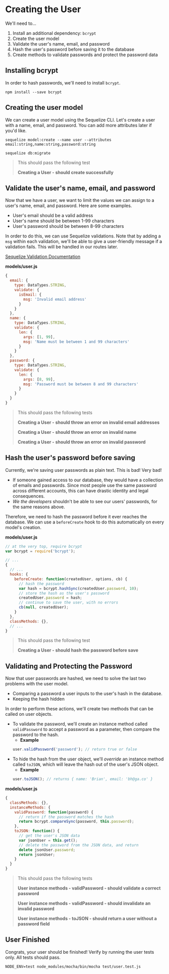 # Creating the User

We'll need to...

1. Install an additional dependency: `bcrypt`
2. Create the user model
3. Validate the user's name, email, and password
4. Hash the user's password before saving it to the database
5. Create methods to validate passwords and protect the password data

## Installing bcrypt

In order to hash passwords, we'll need to install `bcrypt`.

```
npm install --save bcrypt
```

## Creating the user model

We can create a user model using the Sequelize CLI. Let's create a user with a name, email, and password. You can add more attributes later if you'd like.

```
sequelize model:create --name user --attributes email:string,name:string,password:string

sequelize db:migrate
```

> This should pass the following test
> 
> **Creating a User - should create successfully**

## Validate the user's name, email, and password

Now that we have a user, we want to limit the values we can assign to a user's name, email, and password. Here are some examples.

* User's email should be a valid address
* User's name should be between 1-99 characters
* User's password should be between 8-99 characters

In order to do this, we can use Sequelize validations. Note that by adding a `msg` within each validation, we'll be able to give a user-friendly message if a validation fails. This will be handled in our routes later.

[Sequelize Validation Documentation](http://docs.sequelizejs.com/en/latest/docs/models-definition/#validations)

**models/user.js**

```js
{
  email: {
    type: DataTypes.STRING,
    validate: {
      isEmail: {
        msg: 'Invalid email address'
      }
    }
  },
  name: {
    type: DataTypes.STRING,
    validate: {
      len: {
        args: [1, 99],
        msg: 'Name must be between 1 and 99 characters'
      }
    }
  },
  password: {
    type: DataTypes.STRING,
    validate: {
      len: {
        args: [8, 99],
        msg: 'Password must be between 8 and 99 characters'
      }
    }
  }
}
```

> This should pass the following tests
> 
> **Creating a User - should throw an error on invalid email addresses**
> 
> **Creating a User - should throw an error on invalid name**
> 
> **Creating a User - should throw an error on invalid password**

## Hash the user's password before saving

Currently, we're saving user passwords as plain text. This is bad! Very bad!

* If someone gained access to our database, they would have a collection of emails and passwords. Since most people use the same password across different accounts, this can have drastic identity and legal consequences.
* *We the developers* shouldn't be able to see our users' passwords, for the same reasons above.

Therefore, we need to hash the password before it ever reaches the database. We can use a `beforeCreate` hook to do this automatically on every model's creation.

**models/user.js**

```js
// at the very top, require bcrypt
var bcrypt = require('bcrypt');

// ...
{
  // ...
  hooks: {
    beforeCreate: function(createdUser, options, cb) {
      // hash the password
      var hash = bcrypt.hashSync(createdUser.password, 10);
      // store the hash as the user's password
      createdUser.password = hash;
      // continue to save the user, with no errors
      cb(null, createdUser);
    }
  },
  classMethods: {},
  // ...
}
```

> This should pass the following test
> 
> **Creating a User - should hash the password before save**

## Validating and Protecting the Password

Now that user passwords are hashed, we need to solve the last two problems with the user model.

* Comparing a password a user inputs to the user's hash in the database.
* Keeping the hash hidden

In order to perform these actions, we'll create two methods that can be called on user objects.

* To validate the password, we'll create an instance method called `validPassword` to accept a password as a parameter, then compare the password to the hash.
  * **Example**
  ```js
  user.validPassword('password'); // return true or false
  ```
* To hide the hash from the user object, we'll *override* an instance method called `toJSON`, which will leave the hash out of the user's JSON object.
  * **Example**
  ```js
  user.toJSON(); // returns { name: 'Brian', email: 'bh@ga.co' }
  ```

**models/user.js**

```js
{
  classMethods: {},
  instanceMethods: {
    validPassword: function(password) {
      // return if the password matches the hash
      return bcrypt.compareSync(password, this.password);
    },
    toJSON: function() {
      // get the user's JSON data
      var jsonUser = this.get();
      // delete the password from the JSON data, and return
      delete jsonUser.password;
      return jsonUser;
    }
  }
}
```

> This should pass the following tests
> 
> **User instance methods - validPassword - should validate a correct password**
> 
> **User instance methods - validPassword - should invalidate an invalid password**
> 
> **User instance methods - toJSON - should return a user without a password field**

## User Finished

Congrats, your user should be finished! Verify by running the user tests only. All tests should pass.

```
NODE_ENV=test node_modules/mocha/bin/mocha test/user.test.js
```
